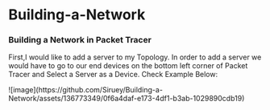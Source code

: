 # Building-a-Network
<!--This Lab was primarily done to build a network within Packet Tracer and show how clients and servers work together.-->
<h3>Building a Network in Packet Tracer</h3>
<p>First,I would like to add a server to my Topology. In order to add a server we would have to go to our end devices on the bottom left corner of Packet Tracer and Select a Server as a Device. Check Example Below: </p>
![image](https://github.com/Siruey/Building-a-Network/assets/136773349/0f6a4daf-e173-4df1-b3ab-1029890cdb19)

